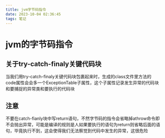 ```yaml
---
title: jvm字节码指令
date: 2023-10-04 02:36:45
tags: 笔记
---
```


# jvm的字节码指令

## 关于try-catch-finaly关键代码块

当我们用try-catch-finaly关键代码块包裹起来时，生成的class文件里方法的code属性会会多一个ExceptionTable子属性，这个子属性记录发生异常的代码块和要捕捉的异常类和要执行的代码块

## 注意

不要在catch-fianly块中写return语句，不然字节码的指令会省略掉athrow命令即不会抛出异常，可能是编译的规则是人如果要执行的语句为return则省略后面的语句，毕竟执行不到，这会使得我们无法察觉到代码中发生的异常，这很危险
